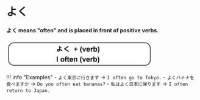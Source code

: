 # よく

#### よく means "often" and is placed in front of __positive__ verbs.

![よく + Verb](../../img/よく.png)

!!! info "Examples"
    - `よく東京に行きます` → `I often go to Tokyo.`
    - `よくバナナを食べますか` → `Do you often eat bananas?`
    - `私はよく日本に帰ります` → `I often return to Japan.`